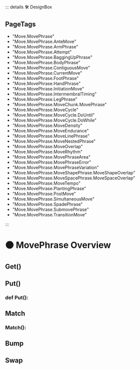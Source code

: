 ::: details 🛠 <dev>DesignBox</dev> 

<h2>PageTags</h2>

- "Move.MovePhrase"
- "Move.MovePhrase.AnteMove"
- "Move.MovePhrase.ArmPhrase"
- "Move.MovePhrase.Attempt"
- "Move.MovePhrase.BaggingUpPhrase"
- "Move.MovePhrase.BodyPhrase"
- "Move.MovePhrase.ContiguousMove"
- "Move.MovePhrase.CurrentMove"
- "Move.MovePhrase.FootPhrase"
- "Move.MovePhrase.HandPhrase"
- "Move.MovePhrase.InitiationMove"
- "Move.MovePhrase.IntermembralTiming"
- "Move.MovePhrase.LegPhrase"
- "Move.MovePhrase.MoveChunk.MovePhrase"
- "Move.MovePhrase.MoveCycle"
- "Move.MovePhrase.MoveCycle.DoUntil"
- "Move.MovePhrase.MoveCycle.DoWhile"
- "Move.MovePhrase.MoveDensity"
- "Move.MovePhrase.MoveEndurance"
- "Move.MovePhrase.MoveLinePhrase"
- "Move.MovePhrase.MoveNestedPhrase"
- "Move.MovePhrase.MoveOverlap"
- "Move.MovePhrase.MoveRhythm"
- "Move.MovePhrase.MovePhraseArea"
- "Move.MovePhrase.MovePhraseError"
- "Move.MovePhrase.MovePhraseVariation"
- "Move.MovePhrase.MoveShapePhrase.MoveShapeOverlap"
- "Move.MovePhrase.MoveSpacePhrase.MoveSpaceOverlap"
- "Move.MovePhrase.MoveTempo"
- "Move.MovePhrase.PlantingPhrase"
- "Move.MovePhrase.PostMove"
- "Move.MovePhrase.SimultaneousMove"
- "Move.MovePhrase.SpadePhrase"
- "Move.MovePhrase.SubmovePhrase"
- "Move.MovePhrase.TransitionMove"

:::

# 🟠 <move>MovePhrase Overview</move>

## Get()


## Put() 

### def Put():

## Match

### Match():


## Bump

## Swap

